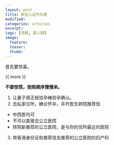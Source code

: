 ```yaml
---
layout: post
title: 新生儿证件办理
modified:
categories: articles
excerpt:
tags: [流程, 婴儿期]
image:
  feature:
  teaser:
  thumb:
---
```


首先要惊喜。

{{ more }}

**不要惊慌，按照顺序慢慢来。**

1. 让妻子用正规验孕棒验孕确认。
2. 去私家诊所，确诊怀孕，并开医生转院推荐信
  + 中西医均可
  + 不可以直接去公立医院
  + 转院新推荐的公立医院，是与你的住所最近的医院
3. 带香港身份证和推荐信去推荐的公立医院的妇产科

